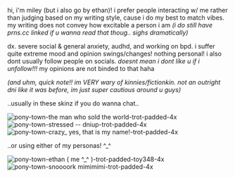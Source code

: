 hi, i'm miley (but i also go by ethan)! i prefer people interacting w/ me rather than judging based on my writing style, cause i do my best to match vibes. my writing does not convey how excitable a person i am *(i do still have prns.cc linked if u wanna read that thoug.. sighs dramatically)*


dx. severe social & general anxiety, audhd, and working on bpd. i suffer quite extreme mood and opinion swings/changes! nothing personal! i also dont usually follow people on socials. *doesnt mean i dont like u if i unfollow!!!* my opinions are not binded to that haha 


*(and uhm, quick note!! im VERY wary of kinnies/fictionkin. not an outright dni like it was before, im just super cautious around u guys)*


..usually in these skinz if you do wanna chat..

![pony-town-the man who sold the world-trot-padded-4x](https://github.com/user-attachments/assets/f4eae41f-5c55-484a-b4f1-f0a9552a16e8)
![pony-town-stressed -- dniup-trot-padded-4x](https://github.com/user-attachments/assets/b78ad28d-f0e3-41b2-824a-f5d2a9978eca)
![pony-town-crazy_ yes, that is my name!-trot-padded-4x](https://github.com/user-attachments/assets/89e8bf5b-e31e-4ca9-8fad-b9c274f009bd)


..or using either of my personas! ^_^

![pony-town-ethan ( me ^_^ )-trot-padded-toy348-4x](https://github.com/user-attachments/assets/ffe69917-8818-4e05-ad12-e2f78aea3f15)
![pony-town-snoooork mimimimi-trot-padded-4x](https://github.com/user-attachments/assets/5f4ea5e3-5e49-4cf4-bd58-23f9a43934c2)
